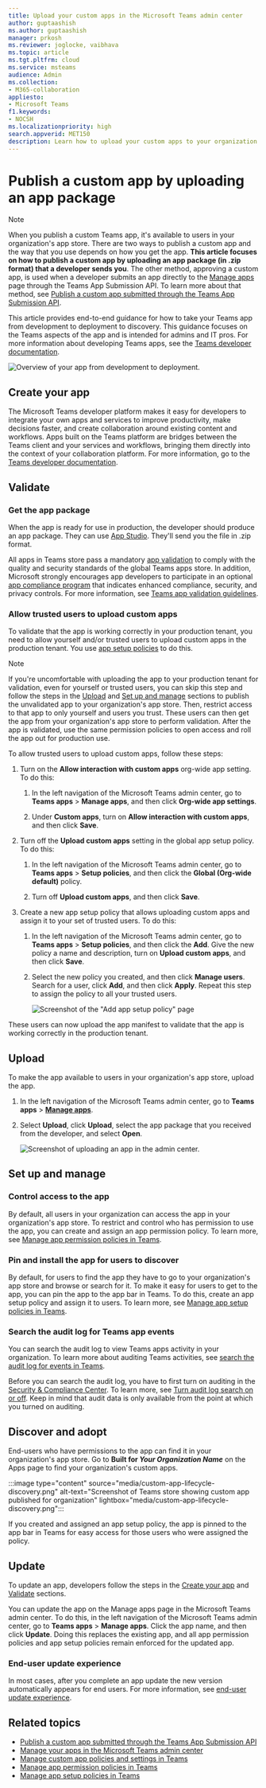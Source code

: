 ```yaml
---
title: Upload your custom apps in the Microsoft Teams admin center
author: guptaashish
ms.author: guptaashish
manager: prkosh
ms.reviewer: joglocke, vaibhava
ms.topic: article
ms.tgt.pltfrm: cloud
ms.service: msteams
audience: Admin
ms.collection: 
- M365-collaboration
appliesto: 
- Microsoft Teams
f1.keywords:
- NOCSH
ms.localizationpriority: high
search.appverid: MET150
description: Learn how to upload your custom apps to your organization's app store in the Microsoft Teams admin center.
---
```


# Publish a custom app by uploading an app package

> [!NOTE]
> When you publish a custom Teams app, it's available to users in your organization's app store. There are two ways to publish a custom app and the way that you use depends on how you get the app. **This article focuses on how to publish a custom app by uploading an app package (in .zip format) that a developer sends you**. The other method, approving a custom app, is used when a developer submits an app directly to the [Manage apps](manage-apps.md) page through the Teams App Submission API. To learn more about that method, see [Publish a custom app submitted through the Teams App Submission API](submit-approve-custom-apps.md).

This article provides end-to-end guidance for how to take your Teams app from development to deployment to discovery. This guidance focuses on the Teams aspects of the app and is intended for admins and IT pros. For more information about developing Teams apps, see the [Teams developer documentation](/microsoftteams/platform/).

![Overview of your app from development to deployment.](media/upload-custom-apps.png)

## Create your app

The Microsoft Teams developer platform makes it easy for developers to integrate your own apps and services to improve productivity, make decisions faster, and create collaboration around existing content and workflows. Apps built on the Teams platform are bridges between the Teams client and your services and workflows, bringing them directly into the context of your collaboration platform. For more information, go to the [Teams developer documentation](/microsoftteams/platform/).

## Validate

### Get the app package

When the app is ready for use in production, the developer should produce an app package. They can use [App Studio](/microsoftteams/platform/concepts/build-and-test/app-studio-overview). They'll send you the file in .zip format.

All apps in Teams store pass a mandatory [app validation](overview-of-app-validation.md) to comply with the quality and security standards of the global Teams apps store. In addition, Microsoft strongly encourages app developers to participate in an optional [app compliance program](overview-of-app-certification.md) that indicates enhanced compliance, security, and privacy controls. For more information, see [Teams app validation guidelines](/microsoftteams/platform/concepts/deploy-and-publish/appsource/prepare/teams-store-validation-guidelines).

### Allow trusted users to upload custom apps

To validate that the app is working correctly in your production tenant, you need to allow yourself and/or trusted users to upload custom apps in the production tenant. You use [app setup policies](teams-app-setup-policies.md) to do this.

> [!NOTE]
> If you're uncomfortable with uploading the app to your production tenant for validation, even for yourself or trusted users, you can skip this step and follow the steps in the [Upload](#upload) and [Set up and manage](#set-up-and-manage) sections to publish the unvalidated app to your organization's app store. Then, restrict access to that app to only yourself and users you trust. These users can then get the app from your organization's app store to perform validation. After the app is validated, use the same permission policies to open access and roll the app out for production use.

To allow trusted users to upload custom apps, follow these steps:

1. Turn on the **Allow interaction with custom apps** org-wide app setting. To do this:

    1. In the left navigation of the Microsoft Teams admin center, go to **Teams apps** > **Manage apps**, and then click **Org-wide app settings**.
    
    2. Under **Custom apps**, turn on **Allow interaction with custom apps**, and then click **Save**.
    
1. Turn off the **Upload custom apps** setting in the global app setup policy. To do this:

    1. In the left navigation of the Microsoft Teams admin center, go to **Teams apps** > **Setup policies**, and then click the **Global (Org-wide default)** policy.
    
    2. Turn off **Upload custom apps**, and then click **Save**.
    
1. Create a new app setup policy that allows uploading custom apps and assign it to your set of trusted users. To do this:

    1. In the left navigation of the Microsoft Teams admin center, go to **Teams apps** > **Setup policies**, and then click the **Add**. Give the new policy a name and description, turn on **Upload custom apps**, and then click **Save**.
    
    2. Select the new policy you created, and then click **Manage users**. Search for a user, click **Add**, and then click **Apply**. Repeat this step to assign the policy to all your trusted users.

       ![Screenshot of the "Add app setup policy" page](media/manage-your-lob-apps-new-app-setup-policy.png)

These users can now upload the app manifest to validate that the app is working correctly in the production tenant.

## Upload

To make the app available to users in your organization's app store, upload the app.

1. In the left navigation of the Microsoft Teams admin center, go to **Teams apps** > **[Manage apps](https://admin.teams.microsoft.com/policies/manage-apps)**.
1. Select **Upload**, click **Upload**, select the app package that you received from the developer, and select **Open**.

   ![Screenshot of uploading an app in the admin center.](media/manage-your-lob-apps-upload-new-app.png)

## Set up and manage

### Control access to the app

By default, all users in your organization can access the app in your organization's app store. To restrict and control who has permission to use the app, you can create and assign an app permission policy. To learn more, see [Manage app permission policies in Teams](teams-app-permission-policies.md).

### Pin and install the app for users to discover

By default, for users to find the app they have to go to your organization's app store and browse or search for it. To make it easy for users to get to the app, you can pin the app to the app bar in Teams. To do this, create an app setup policy and assign it to users. To learn more, see [Manage app setup policies in Teams](teams-app-setup-policies.md).

### Search the audit log for Teams app events

You can search the audit log to view Teams apps activity in your organization. To learn more about auditing Teams activities, see [search the audit log for events in Teams](audit-app-management-activities.md).

Before you can search the audit log, you have to first turn on auditing in the [Security & Compliance Center](https://sip.protection.office.com/homepage). To learn more, see [Turn audit log search on or off](/microsoft-365/compliance/turn-audit-log-search-on-or-off). Keep in mind that audit data is only available from the point at which you turned on auditing.

## Discover and adopt

End-users who have permissions to the app can find it in your organization's app store. Go to **Built for *Your Organization Name*** on the Apps page to find your organization's custom apps.

:::image type="content" source="media/custom-app-lifecycle-discovery.png" alt-text="Screenshot of Teams store showing custom app published for organization" lightbox="media/custom-app-lifecycle-discovery.png":::

If you created and assigned an app setup policy, the app is pinned to the app bar in Teams for easy access for those users who were assigned the policy.

## Update

To update an app, developers follow the steps in the [Create your app](#create-your-app) and [Validate](#validate) sections.

You can update the app on the Manage apps page in the Microsoft Teams admin center. To do this, in the left navigation of the Microsoft Teams admin center, go to **Teams apps** > **Manage apps**. Click the app name, and then click **Update**. Doing this replaces the existing app, and all app permission policies and app setup policies remain enforced for the updated app.

### End-user update experience

In most cases, after you complete an app update the new version automatically appears for end users. For more information, see [end-user update experience](apps-update-experience.md).

## Related topics

* [Publish a custom app submitted through the Teams App Submission API](submit-approve-custom-apps.md)
* [Manage your apps in the Microsoft Teams admin center](manage-apps.md)
* [Manage custom app policies and settings in Teams](teams-custom-app-policies-and-settings.md)
* [Manage app permission policies in Teams](teams-app-permission-policies.md)
* [Manage app setup policies in Teams](teams-app-setup-policies.md)
